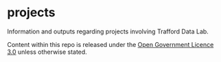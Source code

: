# projects
Information and outputs regarding projects involving Trafford Data Lab.

Content within this repo is released under the [Open Government Licence 3.0](http://www.nationalarchives.gov.uk/doc/open-government-licence/version/3/) unless otherwise stated.